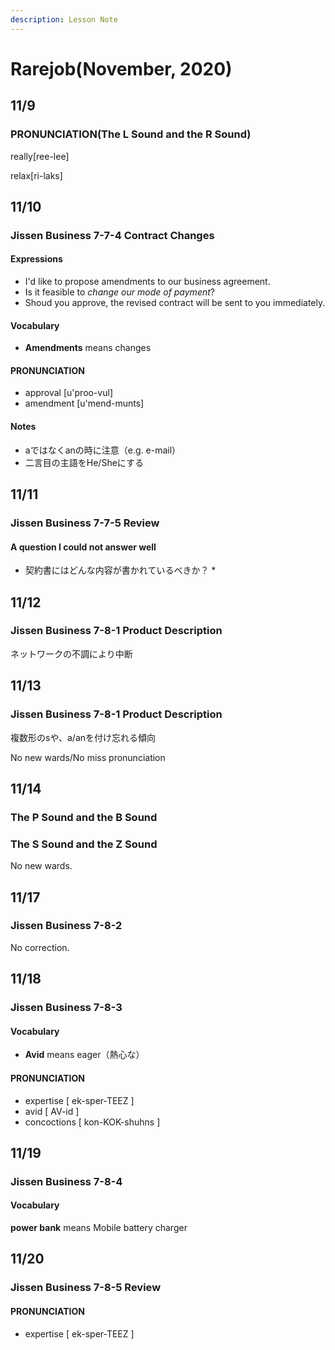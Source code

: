 ```yaml
---
description: Lesson Note
---
```


# Rarejob\(November, 2020\)

## 11/9

### **PRONUNCIATION\(**The L Sound and the R Sound**\)**

really\[ree-lee\]

relax\[ri-laks\]

## 11/10

### Jissen Business 7-7-4 Contract Changes

#### Expressions

* I'd like to propose amendments to our business agreement.
* Is it feasible to _change our mode of payment_?
* Shoud you approve, the revised contract will be sent to you immediately.

#### Vocabulary

* **Amendments** means changes

#### PRONUNCIATION

* approval \[u'proo-vul\]
* amendment \[u'mend-munts\]

#### Notes

* aではなくanの時に注意（e.g. e-mail）
* 二言目の主語をHe/Sheにする

## 11/11

### Jissen Business 7-7-5 Review

#### A question I could not answer well 

* 契約書にはどんな内容が書かれているべきか？
  * 

## 11/12

### Jissen Business 7-8-1 Product Description

ネットワークの不調により中断

## 11/13

### Jissen Business 7-8-1 Product Description

複数形のsや、a/anを付け忘れる傾向

No new wards/No miss pronunciation

##  11/14

### The P Sound and the B Sound

### The S Sound and the Z Sound

No new wards.

## 11/17

### Jissen Business 7-8-2

No correction.

## 11/18

### Jissen Business 7-8-3

#### Vocabulary

* **Avid** means eager（熱心な）

#### PRONUNCIATION

* expertise \[ ek-sper-TEEZ \]
* avid \[ AV-id \]
* concoctions \[ kon-KOK-shuhns \]

## 11/19

### Jissen Business 7-8-4

#### Vocabulary

**power bank** means Mobile battery charger

## 11/20

### Jissen Business 7-8-5 Review

#### PRONUNCIATION

* expertise \[ ek-sper-TEEZ \]





